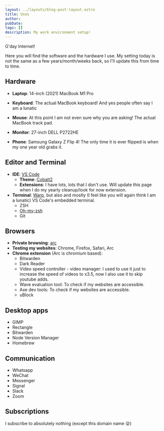 ```yaml
---
layout: ../layouts/blog-post-layout.astro
title: Uses
author: 
pubDate: 
tags: []
description: My work environment setup!
---
```


G'day Internet!

Here you will find the software and the hardware I use. My setting today is not the same as a few years/month/weeks back, so I'll update this from time to time.

## Hardware

* **Laptop**: 14-inch (2021) MacBook M1 Pro
* **Keyboard**: The actual MacBook keyboard! And yes people often say I am a lunatic
* **Mouse**: At this point I am not even sure why you are asking! The actual MacBook track pad.

* **Monitor**: 27-inch DELL P2722HE

* **Phone**: Samsung Galaxy Z Flip 4! The only time it is ever flipped is when my one year old grabs it.

## Editor and Terminal

* **IDE**: [VS Code](https://code.visualstudio.com/)
  * **Theme**: [Cobalt2](https://marketplace.visualstudio.com/items?itemName=wesbos.theme-cobalt2)
  * **Extensions**: I have lots, lots that I don't use. Will update this page when I do my yearly cleanup/look for now extension.
* **Terminal**: [Warp](https://www.warp.dev/), but also and mostly (I feel like you will again think I am a lunatic) VS Code's embedded terminal.
  * ZSH
  * [Oh-my-zsh](https://ohmyz.sh/)
  * Git

## Browsers

* **Private browsing**: [arc](https://arc.net/)
* **Testing my websites**: Chrome, Firefox, Safari, Arc
* **Chrome extension** (Arc is chromium based):
  * Bitwarden
  * Dark Reader
  * Video speed controller - video manager: I used to use it just to increase the speed of videos to x3.5, now I also use it to skip youtube adds.
  * Wave evaluation tool: To check if my websites are accessible.
  * Axe dev tools: To check if my websites are accessible.
  * uBlock

## Desktop apps

* GIMP
* Rectangle
* Bitwarden
* Node Version Manager
* Homebrew

## Communication

* Whatsapp
* WeChat
* Messenger
* Signal
* Slack
* Zoom

## Subscriptions

I subscribe to absolutely nothing (except this domain name 😜)
